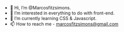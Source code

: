 - 👋 Hi, I’m @Marcosfitzsimons.
- 👀 I’m interested in everything to do with front-end.
- 🌱 I’m currently learning CSS & Javascript.
- 📫 How to reach me - marcosfitzsimons@gmail.com

<!---
Marcosfitzsimons/Marcosfitzsimons is a ✨ special ✨ repository because its `README.md` (this file) appears on your GitHub profile.
You can click the Preview link to take a look at your changes.
--->
